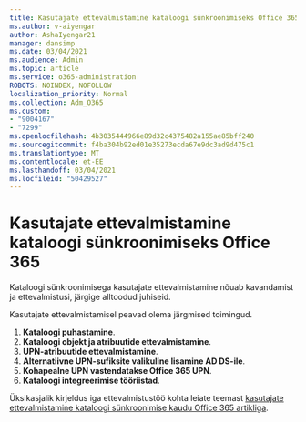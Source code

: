 ```yaml
---
title: Kasutajate ettevalmistamine kataloogi sünkroonimiseks Office 365
ms.author: v-aiyengar
author: AshaIyengar21
manager: dansimp
ms.date: 03/04/2021
ms.audience: Admin
ms.topic: article
ms.service: o365-administration
ROBOTS: NOINDEX, NOFOLLOW
localization_priority: Normal
ms.collection: Adm_O365
ms.custom:
- "9004167"
- "7299"
ms.openlocfilehash: 4b3035444966e89d32c4375482a155ae85bff240
ms.sourcegitcommit: f4ba304b92ed01e35273ecda67e9dc3ad9d475c1
ms.translationtype: MT
ms.contentlocale: et-EE
ms.lasthandoff: 03/04/2021
ms.locfileid: "50429527"
---
```

# <a name="prepare-to-provision-users-through-directory-synchronization-to-office-365"></a>Kasutajate ettevalmistamine kataloogi sünkroonimiseks Office 365

Kataloogi sünkroonimisega kasutajate ettevalmistamine nõuab kavandamist ja ettevalmistusi, järgige alltoodud juhiseid.

Kasutajate ettevalmistamisel peavad olema järgmised toimingud.
1. **Kataloogi puhastamine**.
1. **Kataloogi objekt ja atribuutide ettevalmistamine**.
1. **UPN-atribuutide ettevalmistamine**.
1. **Alternatiivne UPN-sufiksite valikuline lisamine AD DS-ile**.
1. **Kohapealne UPN vastendatakse Office 365 UPN**.
1. **Kataloogi integreerimise tööriistad**.

Üksikasjalik kirjeldus iga ettevalmistustöö kohta leiate teemast [kasutajate ettevalmistamine kataloogi sünkroonimise kaudu Office 365 artikliga](https://aka.ms/office365assistantprovisionuserstooffice365).